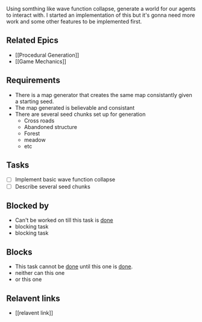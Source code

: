 
Using somthing like wave function collapse, generate a world for our agents to interact with. I started an implementation of this but it's gonna need more work and some other features to be implemented first.
## Related Epics

- [[Procedural Generation]]
- [[Game Mechanics]]
## Requirements

- There is a map generator that creates the same map consistantly given a starting seed.
- The map generated is believable and consistant
- There are several seed chunks set up for generation
	- Cross roads
	- Abandoned structure
	- Forest
	- meadow
	- etc

## Tasks 

- [ ] Implement basic wave function collapse
- [ ] Describe several seed chunks

## Blocked by 


- Can't be worked on till this task is [done](../done.md)
- blocking task
- blocking task

## Blocks

- This task cannot be [done](../done.md) until this one is [done](../done.md).
- neither can this one
- or this one

## Relavent links

- [[relavent link]]